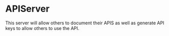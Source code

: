 # APIServer
This server will allow others to document their APIS as well as generate API keys to allow others to use the API.
